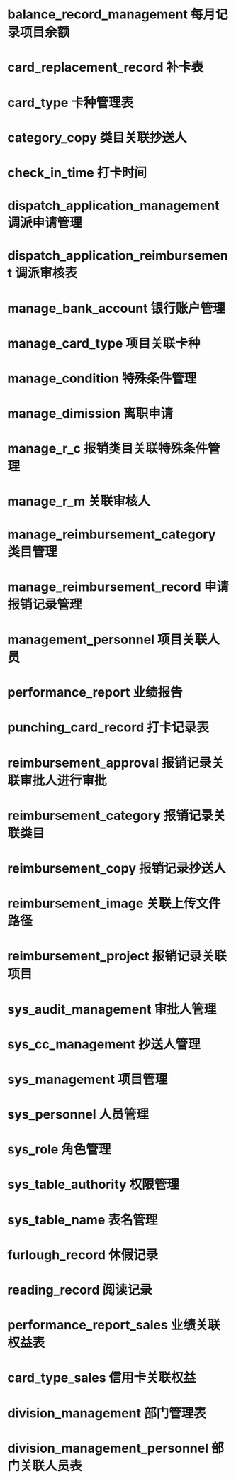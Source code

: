# balance_record_management 每月记录项目余额
# card_replacement_record 补卡表
# card_type 卡种管理表
# category_copy 类目关联抄送人
# check_in_time 打卡时间
# dispatch_application_management 调派申请管理
# dispatch_application_reimbursement 调派审核表
# manage_bank_account 银行账户管理
# manage_card_type 项目关联卡种
# manage_condition 特殊条件管理
# manage_dimission 离职申请
# manage_r_c 报销类目关联特殊条件管理
# manage_r_m 关联审核人
# manage_reimbursement_category 类目管理
# manage_reimbursement_record 申请报销记录管理
# management_personnel 项目关联人员
# performance_report 业绩报告
# punching_card_record 打卡记录表
# reimbursement_approval 报销记录关联审批人进行审批
# reimbursement_category 报销记录关联类目
# reimbursement_copy 报销记录抄送人
# reimbursement_image 关联上传文件路径
# reimbursement_project 报销记录关联项目
# sys_audit_management 审批人管理
# sys_cc_management 抄送人管理
# sys_management 项目管理
# sys_personnel 人员管理
# sys_role 角色管理
# sys_table_authority 权限管理
# sys_table_name 表名管理
# furlough_record 休假记录
# reading_record 阅读记录
# performance_report_sales 业绩关联权益表
# card_type_sales 信用卡关联权益
# division_management 部门管理表
# division_management_personnel 部门关联人员表